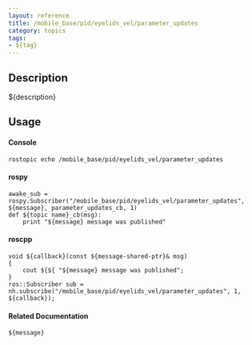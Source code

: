 ```yaml
---
layout: reference
title: /mobile_base/pid/eyelids_vel/parameter_updates
category: topics
tags: 
- ${tag}
---
```


## Description
${description}

## Usage
#### Console
```
rostopic echo /mobile_base/pid/eyelids_vel/parameter_updates
```

#### rospy
```
awake_sub = rospy.Subscriber("/mobile_base/pid/eyelids_vel/parameter_updates", ${message}, parameter_updates_cb, 1)
def ${topic name}_cb(msg):
    print "${message} message was published"
```

#### roscpp
```
void ${callback}(const ${message-shared-ptr}& msg)
{
    cout ${${ "${message} message was published";
}
ros::Subscriber sub = nh.subscribe("/mobile_base/pid/eyelids_vel/parameter_updates", 1, ${callback});
```

#### Related Documentation
``${message}``  